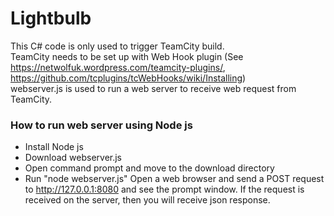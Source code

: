# Lightbulb

This C# code is only used to trigger TeamCity build.  
TeamCity needs to be set up with Web Hook plugin (See https://netwolfuk.wordpress.com/teamcity-plugins/, https://github.com/tcplugins/tcWebHooks/wiki/Installing)  
webserver.js is used to run a web server to receive web request from TeamCity.  


### How to run web server using Node js
- Install Node js
- Download webserver.js
- Open command prompt and move to the download directory
- Run "node webserver.js"
Open a web browser and send a POST request to http://127.0.0.1:8080 and see the prompt window. If the request is received on the server, then you will receive json response.

